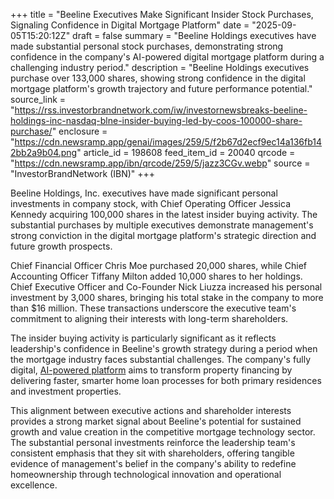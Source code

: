 +++
title = "Beeline Executives Make Significant Insider Stock Purchases, Signaling Confidence in Digital Mortgage Platform"
date = "2025-09-05T15:20:12Z"
draft = false
summary = "Beeline Holdings executives have made substantial personal stock purchases, demonstrating strong confidence in the company's AI-powered digital mortgage platform during a challenging industry period."
description = "Beeline Holdings executives purchase over 133,000 shares, showing strong confidence in the digital mortgage platform's growth trajectory and future performance potential."
source_link = "https://rss.investorbrandnetwork.com/iw/investornewsbreaks-beeline-holdings-inc-nasdaq-blne-insider-buying-led-by-coos-100000-share-purchase/"
enclosure = "https://cdn.newsramp.app/genai/images/259/5/f2b67d2ecf9ec14a136fb142bb2a9b04.png"
article_id = 198608
feed_item_id = 20040
qrcode = "https://cdn.newsramp.app/ibn/qrcode/259/5/jazz3CGv.webp"
source = "InvestorBrandNetwork (IBN)"
+++

<p>Beeline Holdings, Inc. executives have made significant personal investments in company stock, with Chief Operating Officer Jessica Kennedy acquiring 100,000 shares in the latest insider buying activity. The substantial purchases by multiple executives demonstrate management's strong conviction in the digital mortgage platform's strategic direction and future growth prospects.</p><p>Chief Financial Officer Chris Moe purchased 20,000 shares, while Chief Accounting Officer Tiffany Milton added 10,000 shares to her holdings. Chief Executive Officer and Co-Founder Nick Liuzza increased his personal investment by 3,000 shares, bringing his total stake in the company to more than $16 million. These transactions underscore the executive team's commitment to aligning their interests with long-term shareholders.</p><p>The insider buying activity is particularly significant as it reflects leadership's confidence in Beeline's growth strategy during a period when the mortgage industry faces substantial challenges. The company's fully digital, <a href="https://ibn.fm/BLNE" rel="nofollow" target="_blank">AI-powered platform</a> aims to transform property financing by delivering faster, smarter home loan processes for both primary residences and investment properties.</p><p>This alignment between executive actions and shareholder interests provides a strong market signal about Beeline's potential for sustained growth and value creation in the competitive mortgage technology sector. The substantial personal investments reinforce the leadership team's consistent emphasis that they sit with shareholders, offering tangible evidence of management's belief in the company's ability to redefine homeownership through technological innovation and operational excellence.</p>